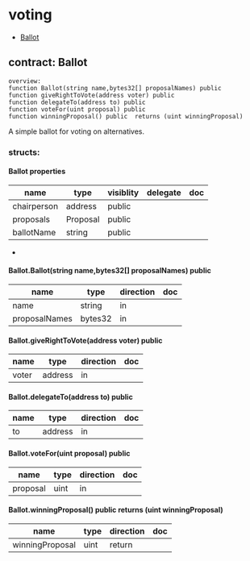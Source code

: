 # voting


* [Ballot](#contract-ballot)


## contract: Ballot

    overview:
	function Ballot(string name,bytes32[] proposalNames) public  
	function giveRightToVote(address voter) public  
	function delegateTo(address to) public  
	function voteFor(uint proposal) public  
	function winningProposal() public  returns (uint winningProposal)



A simple ballot for voting on alternatives.



### structs:


#### Ballot properties

name|type|visiblity|delegate|doc
----|----|----|----|----
chairperson|address|public||
proposals|Proposal|public||
ballotName|string|public||
-

#### Ballot.Ballot(string name,bytes32[] proposalNames) public  


name|type|direction|doc
----|----|----|----
name|string|in|
proposalNames|bytes32|in|

#### Ballot.giveRightToVote(address voter) public  


name|type|direction|doc
----|----|----|----
voter|address|in|

#### Ballot.delegateTo(address to) public  


name|type|direction|doc
----|----|----|----
to|address|in|

#### Ballot.voteFor(uint proposal) public  


name|type|direction|doc
----|----|----|----
proposal|uint|in|

#### Ballot.winningProposal() public  returns (uint winningProposal)


name|type|direction|doc
----|----|----|----
winningProposal|uint|return|


